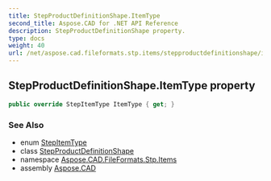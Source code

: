 ```yaml
---
title: StepProductDefinitionShape.ItemType
second_title: Aspose.CAD for .NET API Reference
description: StepProductDefinitionShape property. 
type: docs
weight: 40
url: /net/aspose.cad.fileformats.stp.items/stepproductdefinitionshape/itemtype/
---
```

## StepProductDefinitionShape.ItemType property

```csharp
public override StepItemType ItemType { get; }
```

### See Also

* enum [StepItemType](../../stepitemtype/)
* class [StepProductDefinitionShape](../)
* namespace [Aspose.CAD.FileFormats.Stp.Items](../../stepproductdefinitionshape/)
* assembly [Aspose.CAD](../../../)


